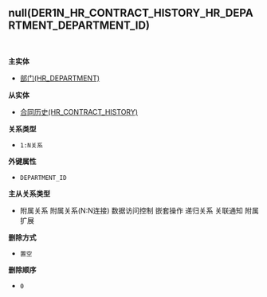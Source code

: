 ## null(DER1N_HR_CONTRACT_HISTORY_HR_DEPARTMENT_DEPARTMENT_ID) <!-- {docsify-ignore-all} -->



<br>
<p class="panel-title"><b>主实体</b></p>

* [部门(HR_DEPARTMENT)](module/hr/hr_department)

<p class="panel-title"><b>从实体</b></p>

* [合同历史(HR_CONTRACT_HISTORY)](module/hr/hr_contract_history)

<p class="panel-title"><b>关系类型</b></p>

* `1:N关系`

<p class="panel-title"><b>外键属性</b></p>

* `DEPARTMENT_ID`

<p class="panel-title"><b>主从关系类型</b></p>

* <i class="fa fa-square"/></i> 附属关系 <i class="fa fa-square"/></i> 附属关系(N:N连接) <i class="fa fa-square"/></i> 数据访问控制 <i class="fa fa-square"/></i> 嵌套操作 <i class="fa fa-square"/></i> 递归关系 <i class="fa fa-square"/></i> 关联通知 <i class="fa fa-square"/></i> 附属扩展

<p class="panel-title"><b>删除方式</b></p>

* `置空`

<p class="panel-title"><b>删除顺序</b></p>

* `0`
